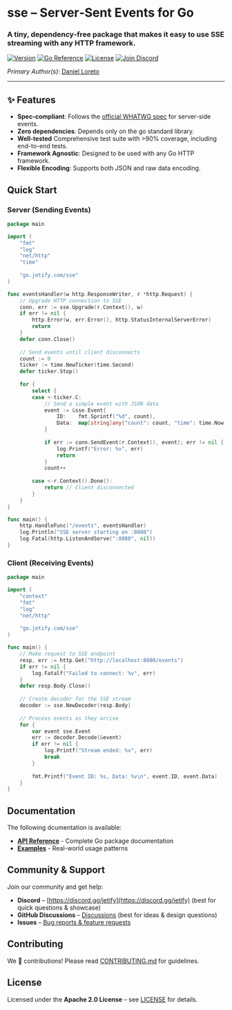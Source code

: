 # sse – Server‑Sent Events for Go

### A tiny, dependency‑free package that makes it easy to use SSE streaming with any HTTP framework.

[![Version](https://img.shields.io/github/v/release/jetify-com/sse?color=green&label=version&sort=semver)](https://github.com/jetify-com/sse/releases)
[![Go Reference](https://pkg.go.dev/badge/go.jetify.com/sse)](https://pkg.go.dev/go.jetify.com/sse)
[![License](https://img.shields.io/github/license/jetify-com/sse)]()
[![Join Discord](https://img.shields.io/discord/903306922852245526?color=7389D8&label=discord&logo=discord&logoColor=ffffff&cacheSeconds=1800)](https://discord.gg/jetify)

*Primary Author(s)*: [Daniel Loreto](https://github.com/loreto)

---

## ✨ Features

* **Spec‑compliant**: Follows the [official WHATWG spec](https://html.spec.whatwg.org/multipage/server-sent-events.html) for server-side events.
* **Zero dependencies**: Depends only on the go standard library.
* **Well-tested** Comprehensive test suite with >90% coverage, including end-to-end tests.
* **Framework Agnostic**: Designed to be used with any Go HTTP framework.
* **Flexible Encoding**: Supports both JSON and raw data encoding.

## Quick Start

### Server (Sending Events)

```go
package main

import (
    "fmt"
    "log"
    "net/http"
    "time"
    
    "go.jetify.com/sse"
)

func eventsHandler(w http.ResponseWriter, r *http.Request) {
    // Upgrade HTTP connection to SSE
    conn, err := sse.Upgrade(r.Context(), w)
    if err != nil {
        http.Error(w, err.Error(), http.StatusInternalServerError)
        return
    }
    defer conn.Close()
    
    // Send events until client disconnects
    count := 0
    ticker := time.NewTicker(time.Second)
    defer ticker.Stop()
    
    for {
        select {
        case <-ticker.C:
            // Send a simple event with JSON data
            event := &sse.Event{
                ID:    fmt.Sprintf("%d", count),
                Data:  map[string]any{"count": count, "time": time.Now().Format(time.RFC3339)},
            }
            
            if err := conn.SendEvent(r.Context(), event); err != nil {
                log.Printf("Error: %v", err)
                return
            }
            count++
            
        case <-r.Context().Done():
            return // Client disconnected
        }
    }
}

func main() {
    http.HandleFunc("/events", eventsHandler)
    log.Println("SSE server starting on :8080")
    log.Fatal(http.ListenAndServe(":8080", nil))
}
```

### Client (Receiving Events)

```go
package main

import (
    "context"
    "fmt"
    "log"
    "net/http"
    
    "go.jetify.com/sse"
)

func main() {
    // Make request to SSE endpoint
    resp, err := http.Get("http://localhost:8080/events")
    if err != nil {
        log.Fatalf("Failed to connect: %v", err)
    }
    defer resp.Body.Close()
    
    // Create decoder for the SSE stream
    decoder := sse.NewDecoder(resp.Body)
    
    // Process events as they arrive
    for {
        var event sse.Event
        err := decoder.Decode(&event)
        if err != nil {
            log.Printf("Stream ended: %v", err)
            break
        }
        
        fmt.Printf("Event ID: %s, Data: %v\n", event.ID, event.Data)
    }
}
```

## Documentation

The following dcumentation is available:

* **[API Reference](https://pkg.go.dev/go.jetify.com/sse)** - Complete Go package documentation
* **[Examples](examples/)** - Real-world usage patterns

## Community & Support

Join our community and get help:

* **Discord** – [https://discord.gg/jetify](https://discord.gg/jetify) (best for quick questions & showcase)
* **GitHub Discussions** – [Discussions](https://github.com/jetify-com/sse/discussions) (best for ideas & design questions)
* **Issues** – [Bug reports & feature requests](https://github.com/jetify-com/sse/issues)

## Contributing

We 💖 contributions! Please read [CONTRIBUTING.md](CONTRIBUTING.md) for guidelines.

## License

Licensed under the **Apache 2.0 License** – see [LICENSE](LICENSE) for details.